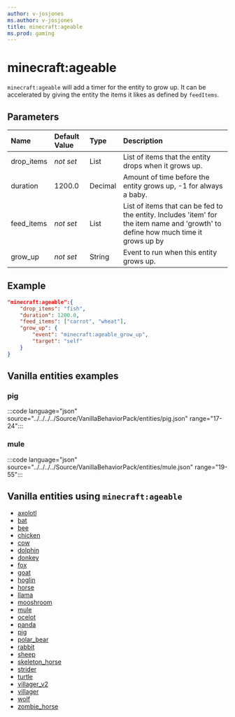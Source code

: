 ```yaml
---
author: v-josjones
ms.author: v-josjones
title: minecraft:ageable
ms.prod: gaming
---
```


# minecraft:ageable

`minecraft:ageable` will add a timer for the entity to grow up. It can be accelerated by giving the entity the items it likes as defined by `feedItems`.

## Parameters

|Name |Default Value  |Type  |Description  |
|:----------|:----------|:----------|:----------|
|drop_items|*not set* | List|  List of items that the entity drops when it grows up. |
|duration| 1200.0| Decimal|  Amount of time before the entity grows up, -1 for always a baby. |
| feed_items|*not set* | List| List of items that can be fed to the entity. Includes 'item' for the item name and 'growth' to define how much time it grows up by |
|grow_up|*not set* | String|  Event to run when this entity grows up. |

## Example

```json
"minecraft:ageable":{
    "drop_items": "fish",
    "duration": 1200.0,
    "feed_items": ["carrot", "wheat"],
    "grow_up": {
        "event": "minecraft:ageable_grow_up",
        "target": "self"
    }
}
```

## Vanilla entities examples

### pig

:::code language="json" source="../../../../Source/VanillaBehaviorPack/entities/pig.json" range="17-24":::

### mule

:::code language="json" source="../../../../Source/VanillaBehaviorPack/entities/mule.json" range="19-55":::

## Vanilla entities using `minecraft:ageable`

- [axolotl](../../../../Source/VanillaBehaviorPack_Snippets/entities/axolotl.md)
- [bat](../../../../Source/VanillaBehaviorPack_Snippets/entities/bat.md)
- [bee](../../../../Source/VanillaBehaviorPack_Snippets/entities/bee.md)
- [chicken](../../../../Source/VanillaBehaviorPack_Snippets/entities/chicken.md)
- [cow](../../../../Source/VanillaBehaviorPack_Snippets/entities/cow.md)
- [dolphin](../../../../Source/VanillaBehaviorPack_Snippets/entities/dolphin.md)
- [donkey](../../../../Source/VanillaBehaviorPack_Snippets/entities/donkey.md)
- [fox](../../../../Source/VanillaBehaviorPack_Snippets/entities/fox.md)
- [goat](../../../../Source/VanillaBehaviorPack_Snippets/entities/goat.md)
- [hoglin](../../../../Source/VanillaBehaviorPack_Snippets/entities/hoglin.md)
- [horse](../../../../Source/VanillaBehaviorPack_Snippets/entities/horse.md)
- [llama](../../../../Source/VanillaBehaviorPack_Snippets/entities/llama.md)
- [mooshroom](../../../../Source/VanillaBehaviorPack_Snippets/entities/mooshroom.md)
- [mule](../../../../Source/VanillaBehaviorPack_Snippets/entities/mule.md)
- [ocelot](../../../../Source/VanillaBehaviorPack_Snippets/entities/ocelot.md)
- [panda](../../../../Source/VanillaBehaviorPack_Snippets/entities/panda.md)
- [pig](../../../../Source/VanillaBehaviorPack_Snippets/entities/pig.md)
- [polar_bear](../../../../Source/VanillaBehaviorPack_Snippets/entities/polar_bear.md)
- [rabbit](../../../../Source/VanillaBehaviorPack_Snippets/entities/rabbit.md)
- [sheep](../../../../Source/VanillaBehaviorPack_Snippets/entities/sheep.md)
- [skeleton_horse](../../../../Source/VanillaBehaviorPack_Snippets/entities/skeleton_horse.md)
- [strider](../../../../Source/VanillaBehaviorPack_Snippets/entities/strider.md)
- [turtle](../../../../Source/VanillaBehaviorPack_Snippets/entities/turtle.md)
- [villager_v2](../../../../Source/VanillaBehaviorPack_Snippets/entities/villager_v2.md)
- [villager](../../../../Source/VanillaBehaviorPack_Snippets/entities/villager.md)
- [wolf](../../../../Source/VanillaBehaviorPack_Snippets/entities/wolf.md)
- [zombie_horse](../../../../Source/VanillaBehaviorPack_Snippets/entities/zombie_horse.md)
